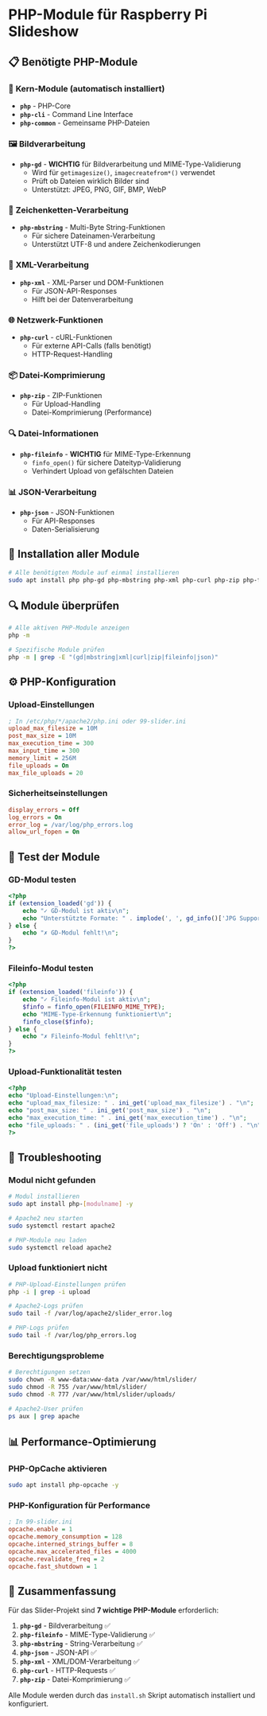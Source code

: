 # PHP-Module für Raspberry Pi Slideshow

## 📋 Benötigte PHP-Module

### 🔧 **Kern-Module (automatisch installiert)**
- **`php`** - PHP-Core
- **`php-cli`** - Command Line Interface
- **`php-common`** - Gemeinsame PHP-Dateien

### 🖼️ **Bildverarbeitung**
- **`php-gd`** - **WICHTIG** für Bildverarbeitung und MIME-Type-Validierung
  - Wird für `getimagesize()`, `imagecreatefrom*()` verwendet
  - Prüft ob Dateien wirklich Bilder sind
  - Unterstützt: JPEG, PNG, GIF, BMP, WebP

### 📝 **Zeichenketten-Verarbeitung**
- **`php-mbstring`** - Multi-Byte String-Funktionen
  - Für sichere Dateinamen-Verarbeitung
  - Unterstützt UTF-8 und andere Zeichenkodierungen

### 📄 **XML-Verarbeitung**
- **`php-xml`** - XML-Parser und DOM-Funktionen
  - Für JSON-API-Responses
  - Hilft bei der Datenverarbeitung

### 🌐 **Netzwerk-Funktionen**
- **`php-curl`** - cURL-Funktionen
  - Für externe API-Calls (falls benötigt)
  - HTTP-Request-Handling

### 📦 **Datei-Komprimierung**
- **`php-zip`** - ZIP-Funktionen
  - Für Upload-Handling
  - Datei-Komprimierung (Performance)

### 🔍 **Datei-Informationen**
- **`php-fileinfo`** - **WICHTIG** für MIME-Type-Erkennung
  - `finfo_open()` für sichere Dateityp-Validierung
  - Verhindert Upload von gefälschten Dateien

### 📊 **JSON-Verarbeitung**
- **`php-json`** - JSON-Funktionen
  - Für API-Responses
  - Daten-Serialisierung

## 🚀 **Installation aller Module**

```bash
# Alle benötigten Module auf einmal installieren
sudo apt install php php-gd php-mbstring php-xml php-curl php-zip php-fileinfo php-json -y
```

## 🔍 **Module überprüfen**

```bash
# Alle aktiven PHP-Module anzeigen
php -m

# Spezifische Module prüfen
php -m | grep -E "(gd|mbstring|xml|curl|zip|fileinfo|json)"
```

## ⚙️ **PHP-Konfiguration**

### **Upload-Einstellungen**
```ini
; In /etc/php/*/apache2/php.ini oder 99-slider.ini
upload_max_filesize = 10M
post_max_size = 10M
max_execution_time = 300
max_input_time = 300
memory_limit = 256M
file_uploads = On
max_file_uploads = 20
```

### **Sicherheitseinstellungen**
```ini
display_errors = Off
log_errors = On
error_log = /var/log/php_errors.log
allow_url_fopen = On
```

## 🧪 **Test der Module**

### **GD-Modul testen**
```php
<?php
if (extension_loaded('gd')) {
    echo "✓ GD-Modul ist aktiv\n";
    echo "Unterstützte Formate: " . implode(', ', gd_info()['JPG Support'] ? ['JPEG'] : []) . "\n";
} else {
    echo "✗ GD-Modul fehlt!\n";
}
?>
```

### **Fileinfo-Modul testen**
```php
<?php
if (extension_loaded('fileinfo')) {
    echo "✓ Fileinfo-Modul ist aktiv\n";
    $finfo = finfo_open(FILEINFO_MIME_TYPE);
    echo "MIME-Type-Erkennung funktioniert\n";
    finfo_close($finfo);
} else {
    echo "✗ Fileinfo-Modul fehlt!\n";
}
?>
```

### **Upload-Funktionalität testen**
```php
<?php
echo "Upload-Einstellungen:\n";
echo "upload_max_filesize: " . ini_get('upload_max_filesize') . "\n";
echo "post_max_size: " . ini_get('post_max_size') . "\n";
echo "max_execution_time: " . ini_get('max_execution_time') . "\n";
echo "file_uploads: " . (ini_get('file_uploads') ? 'On' : 'Off') . "\n";
?>
```

## 🔧 **Troubleshooting**

### **Modul nicht gefunden**
```bash
# Modul installieren
sudo apt install php-[modulname] -y

# Apache2 neu starten
sudo systemctl restart apache2

# PHP-Module neu laden
sudo systemctl reload apache2
```

### **Upload funktioniert nicht**
```bash
# PHP-Upload-Einstellungen prüfen
php -i | grep -i upload

# Apache2-Logs prüfen
sudo tail -f /var/log/apache2/slider_error.log

# PHP-Logs prüfen
sudo tail -f /var/log/php_errors.log
```

### **Berechtigungsprobleme**
```bash
# Berechtigungen setzen
sudo chown -R www-data:www-data /var/www/html/slider/
sudo chmod -R 755 /var/www/html/slider/
sudo chmod -R 777 /var/www/html/slider/uploads/

# Apache2-User prüfen
ps aux | grep apache
```

## 📊 **Performance-Optimierung**

### **PHP-OpCache aktivieren**
```bash
sudo apt install php-opcache -y
```

### **PHP-Konfiguration für Performance**
```ini
; In 99-slider.ini
opcache.enable = 1
opcache.memory_consumption = 128
opcache.interned_strings_buffer = 8
opcache.max_accelerated_files = 4000
opcache.revalidate_freq = 2
opcache.fast_shutdown = 1
```

## 🎯 **Zusammenfassung**

Für das Slider-Projekt sind **7 wichtige PHP-Module** erforderlich:

1. **`php-gd`** - Bildverarbeitung ✅
2. **`php-fileinfo`** - MIME-Type-Validierung ✅
3. **`php-mbstring`** - String-Verarbeitung ✅
4. **`php-json`** - JSON-API ✅
5. **`php-xml`** - XML/DOM-Verarbeitung ✅
6. **`php-curl`** - HTTP-Requests ✅
7. **`php-zip`** - Datei-Komprimierung ✅

Alle Module werden durch das `install.sh` Skript automatisch installiert und konfiguriert. 